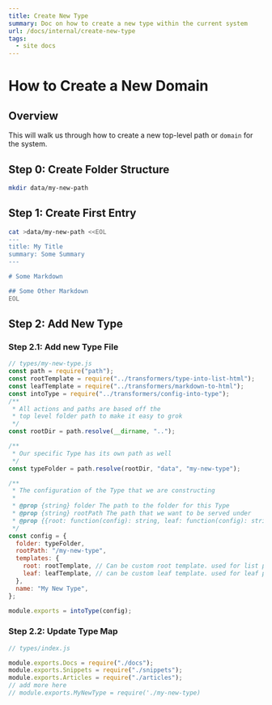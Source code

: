```yaml
---
title: Create New Type
summary: Doc on how to create a new type within the current system
url: /docs/internal/create-new-type
tags:
  - site docs
---
```


# How to Create a New Domain

## Overview

This will walk us through how to create a new top-level
path or `domain` for the system.

## Step 0: Create Folder Structure

```sh
mkdir data/my-new-path
```

## Step 1: Create First Entry

```bash
cat >data/my-new-path <<EOL
---
title: My Title
summary: Some Summary
---

# Some Markdown

## Some Other Markdown
EOL
```

## Step 2: Add New Type

### Step 2.1: Add new Type File

```js
// types/my-new-type.js
const path = require("path");
const rootTemplate = require("../transformers/type-into-list-html");
const leafTemplate = require("../transformers/markdown-to-html");
const intoType = require("../transformers/config-into-type");
/**
 * All actions and paths are based off the
 * top level folder path to make it easy to grok
 */
const rootDir = path.resolve(__dirname, "..");

/**
 * Our specific Type has its own path as well
 */
const typeFolder = path.resolve(rootDir, "data", "my-new-type");

/**
 * The configuration of the Type that we are constructing
 *
 * @prop {string} folder The path to the folder for this Type
 * @prop {string} rootPath The path that we want to be served under
 * @prop {{root: function(config): string, leaf: function(config): string }}
 */
const config = {
  folder: typeFolder,
  rootPath: "/my-new-type",
  templates: {
    root: rootTemplate, // Can be custom root template. used for list page
    leaf: leafTemplate, // can be custom leaf template. used for leaf page
  },
  name: "My New Type",
};

module.exports = intoType(config);
```

### Step 2.2: Update Type Map

```js
// types/index.js

module.exports.Docs = require("./docs");
module.exports.Snippets = require("./snippets");
module.exports.Articles = require("./articles");
// add more here
// module.exports.MyNewType = require('./my-new-type)
```
